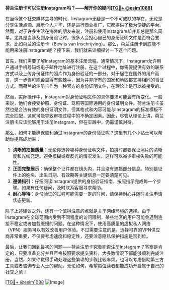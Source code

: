 **荷兰注册卡可以注册Instagram吗？——解开你的疑问[[TG💪+ @esim1088](https://t.me/s/esim1088)]**

在当今这个社交媒体主导的时代，Instagram无疑是一个不可或缺的存在。无论是分享生活点滴、展示个人才华，还是进行商业推广，它都提供了极为便捷的平台。然而，对于许多生活在海外的朋友来说，注册和使用Instagram却并非总是那么简单。尤其是当涉及到身份验证时，很多人会担心自己的身份证明文件是否符合要求，比如荷兰的注册卡（Bewijs van Inschrijving）。那么，荷兰注册卡到底能不能用来注册Instagram呢？接下来，我们就来详细探讨一下这个问题。

首先，我们需要了解Instagram的基本注册流程。通常情况下，Instagram允许用户通过手机号码或电子邮件地址进行注册。在这个过程中，你需要提供有效的联系方式以及上传身份证件的照片作为身份验证的一部分。对于居住在国外的用户而言，这一步骤可能会显得有些棘手，因为并非所有的国家和地区都支持相同的验证方式。而荷兰的注册卡作为一种官方的身份证明文件，在理论上是可以被接受的。

然而，实际操作中，Instagram对身份证明文件的具体要求可能会有所变化。一般来说，他们会接受护照、身份证、驾照等国际通用的身份证明文件。荷兰注册卡虽然也是合法有效的身份证明文件，但其格式和内容可能与Instagram的标准模板不完全匹配，这就可能导致审核过程中的不确定因素。因此，尽管从理论上讲，荷兰注册卡应该能够用于注册Instagram，但在实践中，仍需谨慎对待。

那么，如何才能确保顺利通过Instagram的身份验证呢？这里有几个小贴士可以帮助你提高成功率：

1. **清晰的拍摄质量**：无论你选择哪种身份证明文件，拍摄时都要保证照片的清晰度和光线充足。避免模糊或者反光的情况发生，这样可以减少审核失败的可能性。
2. **正面完整展示**：确保整个证件都在镜头内，并且没有遮挡部分信息。特别是证件上的姓名、出生日期、有效期等关键信息一定要清楚可见。
3. **遵循指引**：仔细阅读Instagram提供的身份验证指南，按照指示完成每一个步骤。如果有任何疑问，及时联系客服寻求帮助。
4. **耐心等待**：身份验证的过程可能需要一定的时间，请保持耐心并随时关注申请状态更新。

除了上述建议之外，还有一个值得注意的点就是关于网络环境的选择。由于Instagram在全球范围内受到不同程度的访问限制，某些地区的用户可能会遇到连接不稳定或者加载缓慢的问题。在这种情况下，使用高质量的虚拟私人网络（VPN）服务可以有效改善用户体验。不过需要注意的是，选择可靠的VPN供应商非常重要，不仅要考虑速度和稳定性，还要注意隐私保护措施是否到位。

最后，让我们回到最初的问题——荷兰注册卡究竟能否注册Instagram？答案是肯定的，只要准备充分并且严格按照要求提交资料，大多数情况下都能够顺利完成注册。当然，如果你觉得手动处理这些繁琐的步骤比较麻烦，也可以考虑借助第三方工具或者咨询专业人士的帮助。无论如何，希望每位读者都能成功开启属于自己的社交之旅！

[[TG💪+ @esim1088](https://t.me/s/esim1088) ![Image](https://i.postimg.cc/4NQfJmqS/Snipaste-2025-05-13-00-14-12.png)]